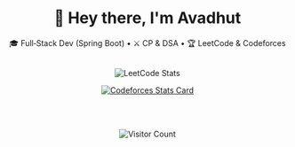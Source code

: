 <div align="center">

# 👋 Hey there, I'm Avadhut

🎓 Full‑Stack Dev (Spring Boot) • ⚔️ CP & DSA • 🏆 LeetCode & Codeforces

<br>

<img src="https://leetcard.jacoblin.cool/Avadhut__M1629?theme=dark&ext=heatmap" alt="LeetCode Stats" />

<br>

[![Codeforces Stats Card](https://codeforces-readme-stats.vercel.app/api/card?username=mali.avadhut7)](https://codeforces.com/profile/mali.avadhut7)

<br><br>

<img src="https://visitcount.itsvg.in/api?id=avadhutmali&icon=4&color=12" alt="Visitor Count"/>

</div>
